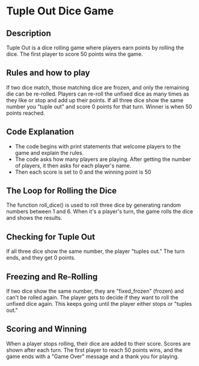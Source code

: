 # Tuple Out Dice Game 

## Description

Tuple Out is a dice rolling game where players earn points by rolling the dice. The first player to score 50 points wins the game.

## Rules and how to play

If two dice match, those matching dice are frozen, and only the remaining die can be re-rolled.
Players can re-roll the unfixed dice as many times as they like or stop and add up their points.
 If all three dice show the same number you "tuple out" and score 0 points for that turn.
Winner is when 50 points reached. 

## Code Explanation 

- The code begins with print statements that welcome players to the game and explain the rules.
- The code asks how many players are playing. After getting the number of players, it then asks for each player's name.
- Then each score is set to 0 and the winning point is 50 

## The Loop for Rolling the Dice
The function roll_dice() is used to roll three dice by generating random numbers between 1 and 6.
When it's a player's turn, the game rolls the dice and shows the results.

## Checking for Tuple Out

If all three dice show the same number, the player "tuples out." The turn ends, and they get 0 points.

## Freezing and Re-Rolling

If two dice show the same number, they are "fixed_frozen" (frozen) and can't be rolled again.
The player gets to decide if they want to roll the unfixed dice again.
This keeps going until the player either stops or "tuples out."

## Scoring and Winning

When a player stops rolling, their dice are added to their score. Scores are shown after each turn. The first player to reach 50 points wins, and the game ends with a "Game Over" message and a thank you for playing.


